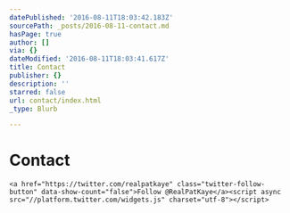 ```yaml
---
datePublished: '2016-08-11T18:03:42.183Z'
sourcePath: _posts/2016-08-11-contact.md
hasPage: true
author: []
via: {}
dateModified: '2016-08-11T18:03:41.617Z'
title: Contact
publisher: {}
description: ''
starred: false
url: contact/index.html
_type: Blurb

---
```

# Contact

    <a href="https://twitter.com/realpatkaye" class="twitter-follow-button" data-show-count="false">Follow @RealPatKaye</a><script async src="//platform.twitter.com/widgets.js" charset="utf-8"></script>